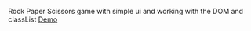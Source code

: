 Rock Paper Scissors game with simple ui and working with the DOM and classList
[Demo](https://4li40.github.io/rock-paper-scissors/)
